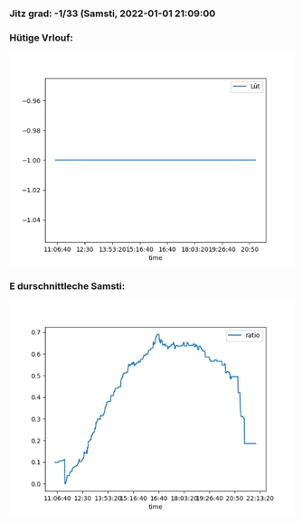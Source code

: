 ### Jitz grad: -1/33 (Samsti, 2022-01-01 21:09:00

### Hütige Vrlouf:
![Graph](Today.png)

### E durschnittleche Samsti:
![Graph](Samsti.png)